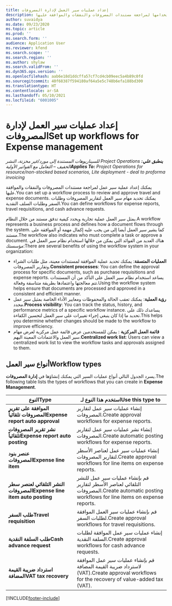 ```yaml
---
title: إعداد عمليات سير العمل لإدارة المصروفات
description: يمكنك إعداد عملية سير عمل يتم استخدامها لمراجعة مستندات المصروفات والنفقات والموافقة عليها.
author: suvaidya
ms.date: 09/23/2020
ms.topic: article
ms.prod: ''
ms.search.form: ''
audience: Application User
ms.reviewer: kfend
ms.search.scope: ''
ms.search.region: ''
ms.author: shylaw
ms.search.validFrom: ''
ms.dyn365.ops.version: ''
ms.openlocfilehash: aab6e18d1ddcffa57cf7cd4cb09eec5a4b89c0fd
ms.sourcegitcommit: 40f68387f594180af64a5e5c748b6efa188bd300
ms.translationtype: HT
ms.contentlocale: ar-SA
ms.lasthandoff: 05/10/2021
ms.locfileid: "6001005"
---
```

# <a name="set-up-workflows-for-expense-management"></a><span data-ttu-id="298dc-103">إعداد عمليات سير العمل لإدارة المصروفات</span><span class="sxs-lookup"><span data-stu-id="298dc-103">Set up workflows for Expense management</span></span>

<span data-ttu-id="298dc-104">_**ينطبق علي:** ‏‫Project Operations للسيناريوهات المستندة إلى مورد/غير مخزنة‬، ‏‫النشر الخفيف – التعامل مع الفواتير الأولية‬_</span><span class="sxs-lookup"><span data-stu-id="298dc-104">_**Applies To:** Project Operations for resource/non-stocked based scenarios, Lite deployment - deal to proforma invoicing_</span></span>

<span data-ttu-id="298dc-105">يمكنك إعداد عملية سير عمل لمراجعة مستندات المصروفات والنفقات والموافقة عليها.</span><span class="sxs-lookup"><span data-stu-id="298dc-105">You can set up a workflow process to review and approve travel and expense documents.</span></span> <span data-ttu-id="298dc-106">يمكنك تحديد مهام سير العمل لتقارير المصروفات وطلبات السفر وطلبات السلف النقدية.</span><span class="sxs-lookup"><span data-stu-id="298dc-106">You can define workflows for expense reports, travel requisitions, and cash advance requests.</span></span>

<span data-ttu-id="298dc-107">يمثل سير العمل عملية تجارية ويحدد كيفية تدفق مستند من خلال النظام.</span><span class="sxs-lookup"><span data-stu-id="298dc-107">A workflow represents a business process and defines how a document flows through the system.</span></span> <span data-ttu-id="298dc-108">كما يشير سير العمل أيضا إلى من يجب عليه إكمال مهمة أو الموافقة على مستند.</span><span class="sxs-lookup"><span data-stu-id="298dc-108">The workflow also indicates who must complete a task or approve a document.</span></span> <span data-ttu-id="298dc-109">هناك العديد من الفوائد التي يمكن من خلالها استخدام نظام سير العمل في مؤسستك:</span><span class="sxs-lookup"><span data-stu-id="298dc-109">There are several benefits of using the workflow system in your organization:</span></span>

- <span data-ttu-id="298dc-110">**العمليات المتسقة**: يمكنك تحديد عملية الموافقة لمستندات معينة، مثل طلبات الشراء وتقارير المصروفات.</span><span class="sxs-lookup"><span data-stu-id="298dc-110">**Consistent processes**: You can define the approval process for specific documents, such as purchase requisitions and expense reports.</span></span> <span data-ttu-id="298dc-111">يساعد استخدام نظام سير العمل على التأكد من أن المستندات تتم معالجتها واعتمادها بطريقة متناسقة وفعالة.</span><span class="sxs-lookup"><span data-stu-id="298dc-111">Using the workflow system helps ensure that documents are processed and approved in a consistent and efficient manner.</span></span>
- <span data-ttu-id="298dc-112">**رؤية العملية**: يمكنك تعقب الحالة والمحفوظات ومعايير الأداء الخاصة بمثيل سير عمل محدد.</span><span class="sxs-lookup"><span data-stu-id="298dc-112">**Process visibility**: You can track the status, history, and performance metrics of a specific workflow instance.</span></span> <span data-ttu-id="298dc-113">يساعدك ذلك على تحديد ما إذا كان ينبغي إجراء تغييرات على سير العمل لتحسين الكفاءة.</span><span class="sxs-lookup"><span data-stu-id="298dc-113">This helps you determine whether changes should be made to the workflow to improve efficiency.</span></span>
- <span data-ttu-id="298dc-114">**قائمة العمل المركزية** : يمكن للمستخدمين عرض قائمة عمل مركزية لعرض مهام سير العمل والاعتمادات المعينة اليهم.</span><span class="sxs-lookup"><span data-stu-id="298dc-114">**Centralized work list**: Users can view a centralized work list to view the workflow tasks and approvals assigned to them.</span></span> 

## <a name="workflow-types"></a><span data-ttu-id="298dc-115">أنواع سير العمل</span><span class="sxs-lookup"><span data-stu-id="298dc-115">Workflow types</span></span>

<span data-ttu-id="298dc-116">يسرد الجدول التالي أنواع عمليات السير التي يمكنك إنشاؤها في **إدارة المصروفات**.</span><span class="sxs-lookup"><span data-stu-id="298dc-116">The following table lists the types of workflows that you can create in **Expense Management**.</span></span>


|              <span data-ttu-id="298dc-117"><strong>النوع</strong></span><span class="sxs-lookup"><span data-stu-id="298dc-117"><strong>Type</strong></span></span>              |                   <span data-ttu-id="298dc-118"><strong>استخدم هذا النوع لـ</strong></span><span class="sxs-lookup"><span data-stu-id="298dc-118"><strong>Use this type to</strong></span></span>                   |
|-------------------------------------------------|-----------------------------------------------------------------------|
|   <span data-ttu-id="298dc-119"><strong>الموافقة على تقرير المصروفات تلقائياً</strong></span><span class="sxs-lookup"><span data-stu-id="298dc-119"><strong>Expense report auto approval</strong></span></span> |            <span data-ttu-id="298dc-120">إنشاء عمليات سير عمل لتقارير المصروفات.</span><span class="sxs-lookup"><span data-stu-id="298dc-120">Create approval workflows for expense reports.</span></span>             |
|  <span data-ttu-id="298dc-121"><strong>نشر تقرير المصروفات تلقائياً</strong></span><span class="sxs-lookup"><span data-stu-id="298dc-121"><strong>Expense report auto posting</strong></span></span>   |        <span data-ttu-id="298dc-122">إنشاء نشر عمليات سير عمل لتقارير المصروفات.</span><span class="sxs-lookup"><span data-stu-id="298dc-122">Create automatic posting workflows for expense reports.</span></span>        |
|       <span data-ttu-id="298dc-123"><strong>عنصر بنود المصروفات</strong></span><span class="sxs-lookup"><span data-stu-id="298dc-123"><strong>Expense line item</strong></span></span>        |     <span data-ttu-id="298dc-124">إنشاء عمليات سير عمل لعناصر الأسطر لتقارير المصروفات.</span><span class="sxs-lookup"><span data-stu-id="298dc-124">Create approval workflows for line items on expense reports.</span></span>      |
| <span data-ttu-id="298dc-125"><strong>النشر التلقائي لعنصر سطر المصروفات</strong></span><span class="sxs-lookup"><span data-stu-id="298dc-125"><strong>Expense line item auto posting</strong></span></span> | <span data-ttu-id="298dc-126">قم بإنشاء عمليات سير عمل للنشر التلقائي لعناصر الأسطر لتقارير المصروفات.</span><span class="sxs-lookup"><span data-stu-id="298dc-126">Create automatic posting workflows for line items on expense reports.</span></span> |
|       <span data-ttu-id="298dc-127"><strong>طلب السفر</strong></span><span class="sxs-lookup"><span data-stu-id="298dc-127"><strong>Travel requisition</strong></span></span>       |          <span data-ttu-id="298dc-128">قم بإنشاء عمليات سير العمل الموافقة لطلبات السفر.</span><span class="sxs-lookup"><span data-stu-id="298dc-128">Create approval workflows for travel requisitions.</span></span>           |
|      <span data-ttu-id="298dc-129"><strong>طلب السلفة النقدية</strong></span><span class="sxs-lookup"><span data-stu-id="298dc-129"><strong>Cash advance request</strong></span></span>      |         <span data-ttu-id="298dc-130">إنشاء عمليات سير عمل الموافقة لطلبات السلفة النقدية.</span><span class="sxs-lookup"><span data-stu-id="298dc-130">Create approval workflows for cash advance requests.</span></span>          |
|        <span data-ttu-id="298dc-131"><strong>استرداد ضريبة القيمة المضافة</strong></span><span class="sxs-lookup"><span data-stu-id="298dc-131"><strong>VAT tax recovery</strong></span></span>        | <span data-ttu-id="298dc-132">قم بإنشاء عمليات سير عمل الموافقة لاسترداد ضريبة القيمة المضافة (VAT).</span><span class="sxs-lookup"><span data-stu-id="298dc-132">Create approval workflows for the recovery of value-added tax (VAT).</span></span>  |


[!INCLUDE[footer-include](../includes/footer-banner.md)]